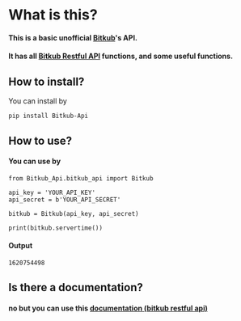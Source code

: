 # **What is this?**
#### This is a basic unofficial [Bitkub](https://www.bitkub.com)'s API.
#### It has all [Bitkub Restful API](https://github.com/bitkub/bitkub-official-api-docs/blob/master/restful-api.md) functions, and some useful functions.

## **How to install?**
You can install by

``pip install Bitkub-Api``


## **How to use?**
#### You can use by

```
from Bitkub_Api.bitkub_api import Bitkub

api_key = 'YOUR_API_KEY'
api_secret = b'YOUR_API_SECRET'

bitkub = Bitkub(api_key, api_secret)

print(bitkub.servertime())
```
#### Output
``1620754498``


## **Is there a documentation?**
#### no but you can use this [documentation (bitkub restful api)](https://github.com/bitkub/bitkub-official-api-docs/blob/master/restful-api.md)